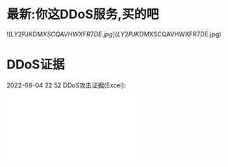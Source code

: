 # 最新:你这DDoS服务,买的吧
![LY2PJKDM$XSCQAVHWXFR7DE.jpg](LY2PJKDM$XSCQAVHWXFR7DE.jpg)
# DDoS证据
2022-08-04 22:52 DDoS攻击证据(Excel):
<iframe frameborder="no" src="ddosinfo2022080422.htm"></iframe>
